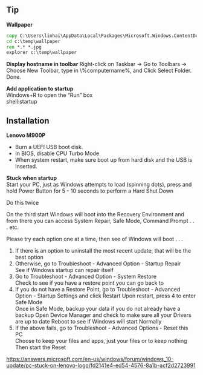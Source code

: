 ## Tip ##
**Wallpaper**
```cmd
copy C:\Users\linhai\AppData\Local\Packages\Microsoft.Windows.ContentDeliveryManager_cw5n1h2txyewy\LocalState\Assets c:\temp\wallpaper
cd c:\temp\wallpaper
ren *.* *.jpg
explorer c:\temp\wallpaper
```

**Display hostname in toolbar**
Right-click on Taskbar -> 
Go to Toolbars -> 
Choose New Toolbar, 
type in \\%computername%,  and Click Select Folder. 
Done.

**Add application to startup**  
Windows+R to open the “Run” box  
shell:startup

## Installation
**Lenovo M900P**  
- Burn a UEFI USB boot disk.
- In BIOS, disable CPU Turbo Mode
- When system restart, make sure boot up from hard disk and the USB is inserted.

**Stuck when startup**  
Start your PC, just as Windows attempts to load (spinning dots), press and hold Power Button for 5 - 10 seconds to perform a Hard Shut Down

Do this twice

On the third start Windows will boot into the Recovery Environment and from there you can access System Repair, Safe Mode, Command Prompt . . . etc.

Please try each option one at a time, then see of Windows will boot . . .

1. If there is an option to uninstall the most recent update,  that will be the best option
2. Otherwise, go to Troubleshoot - Advanced Option - Startup Repair  
See if Windows startup can repair itself
3. Go to Troubleshoot - Advanced Option - System Restore  
Check to see if you have a restore point you can go back to
4. If you do not have a Restore Point, go to Troubleshoot - Advanced Option - Startup Settings and click Restart
Upon restart, press 4 to enter Safe Mode  
Once in Safe Mode, backup your data if you do not already have a backup
Open Device Manager and check to make sure all your Drivers are up to date
Reboot to see if Windows will start Normally
5. If the above fails, go to Troubleshoot - Advanced Options - Reset this PC  
Choose to keep your files and apps, just your files or to keep nothing  
Then start the Reset  

https://answers.microsoft.com/en-us/windows/forum/windows_10-update/pc-stuck-on-lenovo-logo/fd2141e4-ed54-4576-8a1b-acf2d2723991